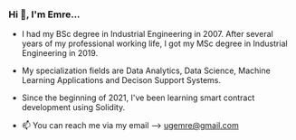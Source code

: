 ### Hi 👋, I'm Emre...

- I had my BSc degree in Industrial Engineering in 2007. After several years of my professional working life, I got my MSc degree in Industrial Engineering in 2019.
- My specialization fields are Data Analytics, Data Science, Machine Learning Applications and Decison Support Systems.
- Since the beginning of 2021, I've been learning smart contract development using Solidity.

- 📫 You can reach me via my email --> ugemre@gmail.com

<!--
**ugemre/ugemre** is a ✨ _special_ ✨ repository because its `README.md` (this file) appears on your GitHub profile.

Here are some ideas to get you started:

- 🔭 I’m currently working on ...
- 🌱 I’m currently learning ...
- 👯 I’m looking to collaborate on ...
- 🤔 I’m looking for help with ...
- 💬 Ask me about ...

- 😄 Pronouns: ...
- ⚡ Fun fact: ...
-->
